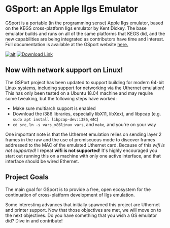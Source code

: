 # GSport: an Apple IIgs Emulator 

GSport is a portable (in the programming sense) Apple IIgs emulator, based on the KEGS cross-platform IIgs emulator by Kent Dickey. The base emulator builds and runs on all of the same platforms that KEGS did, and the new capabilities are being integrated as contributors have time and interest.  Full documentation is available at the GSport website [here.](https://david-schmidt.github.io/gsport/)

[![alt](https://raw.githubusercontent.com/david-schmidt/gsport/master/doc/web/src/site/resources/images/gsport.png)](https://david-schmidt.github.io/gsport/) [![Download Link](https://raw.githubusercontent.com/david-schmidt/gsport/master/doc/web/src/site/resources/images/download.png)](https://github.com/david-schmidt/gsport/releases)

## Now with network support on Linux!

The GSPort project has been updated to support building for modern 64-bit Linux systems, including support for
networking via the Uthernet emulation!  This has only been tested on a Ubuntu 18.04 machine and may require some
tweaking, but the following steps have worked:

* Make sure multiarch support is enabled
* Download the i386 libraries, especially libX11, libXext, and libpcap (e.g. `sudo apt install libpcap-dev:i386`, etc)
* `cd src`, `ln -s vars_x86linux vars`, and `make`, and you're on your way

One important note is that the Uthernet emulation relies on sending layer 2 frames in the raw and the use of
promiscuous mode to discover frames addressed to the MAC of the emulated Uthernet card.  Because of this *wifi is not
supported*!  I repeat **wifi is not supported**!  It's highly encouraged you start out running this on a machine with
only one active interface, and that interface should be wired Ethernet.

## Project Goals

The main goal for GSport is to provide a free, open ecosystem for the continuation of cross-platform development of IIgs emulation.

Some interesting advances that initially spawned this project are Uthernet and printer support. Now that those objectives are met, we will move on to the next objectives. Do you have something that you wish a GS emulator did?  Dive in and contribute!
